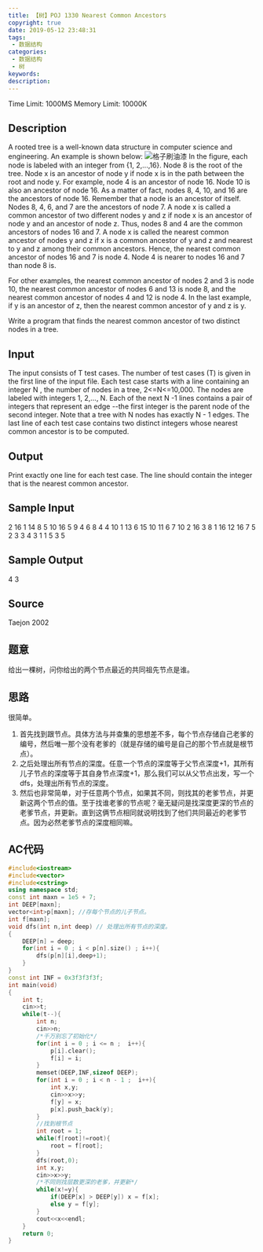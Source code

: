 ```yaml
---
title: 【树】POJ 1330 Nearest Common Ancestors
copyright: true
date: 2019-05-12 23:48:31
tags:
 - 数据结构
categories:
 - 数据结构
 - 树
keywords:
description:
---
```


Time Limit: 1000MS		Memory Limit: 10000K
## Description
A rooted tree is a well-known data structure in computer science and engineering. An example is shown below: 
![格子刷油漆](<http://poj.org/images/1330_1.jpg>)
In the figure, each node is labeled with an integer from {1, 2,...,16}. Node 8 is the root of the tree. Node x is an ancestor of node y if node x is in the path between the root and node y. For example, node 4 is an ancestor of node 16. Node 10 is also an ancestor of node 16. As a matter of fact, nodes 8, 4, 10, and 16 are the ancestors of node 16. Remember that a node is an ancestor of itself. Nodes 8, 4, 6, and 7 are the ancestors of node 7. A node x is called a common ancestor of two different nodes y and z if node x is an ancestor of node y and an ancestor of node z. Thus, nodes 8 and 4 are the common ancestors of nodes 16 and 7. A node x is called the nearest common ancestor of nodes y and z if x is a common ancestor of y and z and nearest to y and z among their common ancestors. Hence, the nearest common ancestor of nodes 16 and 7 is node 4. Node 4 is nearer to nodes 16 and 7 than node 8 is. 

For other examples, the nearest common ancestor of nodes 2 and 3 is node 10, the nearest common ancestor of nodes 6 and 13 is node 8, and the nearest common ancestor of nodes 4 and 12 is node 4. In the last example, if y is an ancestor of z, then the nearest common ancestor of y and z is y. 

Write a program that finds the nearest common ancestor of two distinct nodes in a tree. 
<!-- more -->

## Input
The input consists of T test cases. The number of test cases (T) is given in the first line of the input file. Each test case starts with a line containing an integer N , the number of nodes in a tree, 2<=N<=10,000. The nodes are labeled with integers 1, 2,..., N. Each of the next N -1 lines contains a pair of integers that represent an edge --the first integer is the parent node of the second integer. Note that a tree with N nodes has exactly N - 1 edges. The last line of each test case contains two distinct integers whose nearest common ancestor is to be computed.

## Output
Print exactly one line for each test case. The line should contain the integer that is the nearest common ancestor.

## Sample Input
2
16
1 14
8 5
10 16
5 9
4 6
8 4
4 10
1 13
6 15
10 11
6 7
10 2
16 3
8 1
16 12
16 7
5
2 3
3 4
3 1
1 5
3 5

## Sample Output
4
3

## Source
Taejon 2002

## 题意
给出一棵树，问你给出的两个节点最近的共同祖先节点是谁。

## 思路
很简单。
1. 首先找到跟节点。具体方法与并查集的思想差不多，每个节点存储自己老爹的编号，然后唯一那个没有老爹的（就是存储的编号是自己的那个节点就是根节点）。
2. 之后处理出所有节点的深度。任意一个节点的深度等于父节点深度+1，其所有儿子节点的深度等于其自身节点深度+1，那么我们可以从父节点出发，写一个dfs，处理出所有节点的深度。
3. 然后也非常简单，对于任意两个节点，如果其不同，则找其的老爹节点，并更新这两个节点的值。至于找谁老爹的节点呢？毫无疑问是找深度更深的节点的老爹节点，并更新。直到这俩节点相同就说明找到了他们共同最近的老爹节点。因为必然老爹节点的深度相同嘛。

## AC代码
```c++
#include<iostream>
#include<vector>
#include<cstring>
using namespace std;
const int maxn = 1e5 + 7;
int DEEP[maxn];
vector<int>p[maxn]; //存每个节点的儿子节点。
int f[maxn];
void dfs(int n,int deep) // 处理出所有节点的深度。
{
    DEEP[n] = deep;
    for(int i = 0 ; i < p[n].size() ; i++){
        dfs(p[n][i],deep+1);
    }
}
const int INF = 0x3f3f3f3f;
int main(void)
{
    int t;
    cin>>t;
    while(t--){
        int n;
        cin>>n;
        /*千万别忘了初始化*/
        for(int i = 0 ; i <= n ;  i++){
            p[i].clear();
            f[i] = i;
        }
        memset(DEEP,INF,sizeof DEEP);
        for(int i = 0 ; i < n - 1 ;  i++){
            int x,y;
            cin>>x>>y;
            f[y] = x;
            p[x].push_back(y);
        }
        //找到根节点
        int root = 1;
        while(f[root]!=root){
            root = f[root];
        }
        dfs(root,0);
        int x,y;
        cin>>x>>y;
        /*不同则找层数更深的老爹，并更新*/
        while(x!=y){
            if(DEEP[x] > DEEP[y]) x = f[x];
            else y = f[y];
        }
        cout<<x<<endl; 
    }
    return 0;
}
```